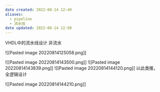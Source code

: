 ```yaml
---
date created: 2022-08-14 12:49
aliases:
  - pipeline
  - 流水线
date updated: 2022-08-14 12:50
---
```


VHDL中的流水线设计
非流水 

![[Pasted image 20220814125058.png]]

![[Pasted image 20220814143500.png]]
![[Pasted image 20220814143839.png]]
![[Pasted image 20220814144120.png]]
以此类推，全逻辑设计

![[Pasted image 20220814144210.png]]